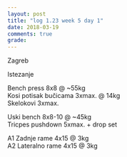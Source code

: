 ```yaml
---
layout: post
title: "log 1.23 week 5 day 1"
date: 2018-03-19
comments: true
grade:
---
```


Zagreb

Istezanje

Bench press 8x8 @ ~55kg  
Kosi potisak bučicama 3xmax. @ 14kg  
Skelokovi 3xmax.      

Uski bench 8x8-10 @ ~45kg  
Tricpes pushdown 5xmax. + drop set          

A1 Zadnje rame 4x15 @ 3kg  
A2 Lateralno rame 4x15 @ 3kg  
